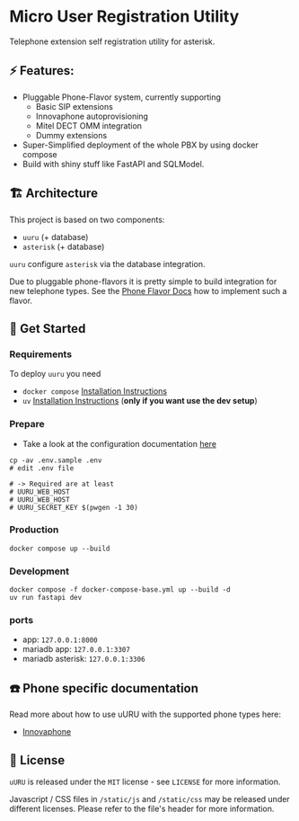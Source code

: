 # Micro User Registration Utility

Telephone extension self registration utility for asterisk.



## ⚡️ Features:
* Pluggable Phone-Flavor system, currently supporting
    * Basic SIP extensions
    * Innovaphone autoprovisioning
    * Mitel DECT OMM integration
    * Dummy extensions
* Super-Simplified deployment of the whole PBX by using docker compose
* Build with shiny stuff like FastAPI and SQLModel.

## 🏗️ Architecture

This project is based on two components:

* `uuru` (+ database)
* `asterisk` (+ database)

`uuru` configure `asterisk` via the database integration.

Due to pluggable phone-flavors it is pretty simple to build
integration for new telephone types. See the [Phone Flavor Docs](/docs/phone-flavors.md) how to
implement such a flavor.

## 🚀 Get Started

### Requirements

To deploy `uuru` you need

* `docker compose` [Installation Instructions](https://docs.docker.com/compose/install/)
* `uv` [Installation Instructions](https://docs.astral_.sh/uv/getting-started/installation/) (**only if you want use the dev setup**)

### Prepare

* Take a look at the configuration documentation [here](/docs/configuration.md)

```
cp -av .env.sample .env
# edit .env file

# -> Required are at least
# UURU_WEB_HOST
# UURU_WEB_HOST
# UURU_SECRET_KEY $(pwgen -1 30)
```

### Production

```
docker compose up --build
```

### Development

```
docker compose -f docker-compose-base.yml up --build -d
uv run fastapi dev
```

### ports

* app: `127.0.0.1:8000`
* mariadb app: `127.0.0.1:3307`
* mariadb asterisk: `127.0.0.1:3306`

## ☎️ Phone specific documentation
Read more about how to use uURU with the supported phone types here:
* [Innovaphone](/docs/phones/innovaphone.md)

## 🔑 License

`uURU` is released under the `MIT` license - see `LICENSE` for more information.

Javascript / CSS files in `/static/js` and `/static/css` may be released under different
licenses. Please refer to the file's header for more information.